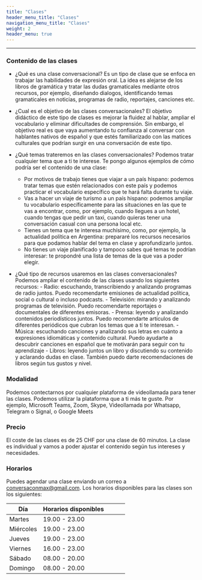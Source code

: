 ```yaml
---
title: "Clases"
header_menu_title: "Clases"
navigation_menu_title: "Clases"
weight: 2
header_menu: true
---
```

<!-- 
Feature notice: This section displays options to customize title:

- has a normal section title (`title` = "The Services I Offer"),
- custom welcome screen title (`header_menu_title` = "Services"),
- custom navigation menu title (`navigation_menu_title` = "My Services").

That is the important part, right? You want to know what I can do for you. This is why I put this right up there into the header menu of the website. -->

---
### Contenido de las clases
- ¿Qué es una clase conversacional?
    Es un tipo de clase que se enfoca en trabajar las habilidades de expresión oral. La idea es alejarse de los libros de gramática y tratar las dudas gramaticales mediante otros recursos, por ejemplo, diseñando dialogos, identificando temas gramaticales en noticias, programas de radio, reportajes, canciones etc. 

- ¿Cual es el objetivo de las clases conversacionales?
    El objetivo didáctico de este tipo de clases es mejorar la fluidez al hablar, ampliar el vocabulario y eliminar dificultades de comprensión. Sin embargo, el objetivo real es que vaya aumentando tu confianza al conversar con hablantes nativos de español y que estés familiarizado con las matices culturales que podrían surgir en una conversación de este tipo.

- ¿Qué temas trateremos en las clases conversacionales?
    Podemos tratar cualquier tema que a ti te interese. Te pongo algunos ejemplos de cómo podría ser el contenido de una clase:
    - Por motivos de trabajo tienes que viajar a un país hispano: podemos tratar temas que estén relacionados con este país y podemos practicar el vocabulario específico que te hará falta durante tu viaje.
    - Vas a hacer un viaje de turismo a un país hispano: podemos ampliar tu vocabulario específicamente para las situaciones en las que te vas a encontrar, como, por ejemplo, cuando llegues a un hotel, cuando tengas que pedir un taxi, cuando quieras tener una conversación casual con una persona local etc. 
    - Tienes un tema que te interesa muchísimo, como, por ejemplo, la actualidad política en Argentina: prepararé los recursos necesarios para que podamos hablar del tema en clase y aprofundizarlo juntos.
    - No tienes un viaje planificado y tampoco sabes qué temas te podrían interesar: te propondré una lista de temas de la que vas a poder elegir.

- ¿Qué tipo de recursos usaremos en las clases conversacionales?
    Podemos ampliar el contenido de las clases usando los siguientes recursos:
        - Radio: escuchando, transcribiendo y analizando programas de radio juntos. Puedo recomendarte emisiones de actualidad política, social o cultural o incluso podcasts.
        - Televisión: mirando y analizando programas de televisión. Puedo recomendarte reportajes o documentales de diferentes emisoras.
        - Prensa: leyendo y analizando contenidos periodísticos juntos. Puedo recomendarte artículos de diferentes periódicos que cubran los temas que a tí te interesan.
        - Música: escuchando canciones y analizando sus letras en cuánto a expresiones idiomáticas y contenido cultural. Puedo ayudarte a descubrir canciones en español que te motivarán para seguir con tu aprendizaje
        - Libros: leyendo juntos un libro y discutiendo su contenido y aclarando dudas en clase. También puedo darte recomendaciones de libros según tus gustos y nivel.
                    

### Modalidad
Podemos contectarnos por cualquier plataforma de videollamada para tener las clases. Podemos utilizar la plataforma que a ti más te guste. 
    Por ejemplo, Microsoft Teams, Zoom, Skype, Videollamada por Whatsapp, Telegram o Signal, o Google Meets

### Precio
El coste de las clases es de 25 CHF por una clase de 60 minutos. La clase es individual y vamos a poder ajustar el contenido según tus intereses y necesidades.

### Horarios
Puedes agendar una clase enviando un correo a conversaconmax@gmail.com. Los horarios disponibles para las clases son los siguientes:

|  Día |  Horarios disponibles |   |   |   |
|---|---|---|---|---|
|  Martes |  19.00 - 23.00 |   |   |   |
| Miércoles  |  19.00 - 23.00 |   |   |   |
|  Jueves | 19.00 - 23.00   |   |   |   |
| Viernes  | 16.00 - 23.00 |   |   |   |
| Sábado  | 08.00 - 20.00 |   |   |   |
| Domingo  | 08.00 - 20.00|   |   |   |


<!-- I can raise your table culture!

![Let us get started on a clean slate](images/woman-pouring-juice-on-glass-3184192.jpg)

Want to learn more about my services? See [dedicated page](services) with more details. -->
